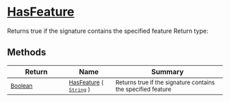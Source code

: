 # [HasFeature](./Signature-100663444.md)

Returns true if the signature contains the specified feature
Return type:
## Methods

| Return | Name | Summary | 
| --- | --- | --- | 
| <sub>[Boolean](https://docs.microsoft.com/en-us/dotnet/api/System.Boolean)</sub><img width=200/>| <sub>[HasFeature](./Signature-100663444.md) ( [`String`](https://docs.microsoft.com/en-us/dotnet/api/System.String) )</sub>| <sub>Returns true if the signature contains the specified feature</sub><img width=200/>| <br>


